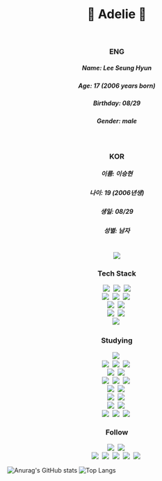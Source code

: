 <h1 align="center">🐧 Adelie 🐧</h1> <br>

<h3 align="center">ENG</h3>
<h5 align="center">Name: Lee Seung Hyun</h5>
<h5 align="center">Age: 17 (2006 years born)</h5>
<h5 align="center">Birthday: 08/29</h5>
<h5 align="center">Gender: male</h5> <br>

<h3 align="center">KOR</h3>
<h5 align="center">이름: 이승현</h5>
<h5 align="center">나이: 19 (2006년생)</h5>
<h5 align="center">생일: 08/29</h5>
<h5 align="center">성별: 남자</h5><br>

 <div align=center>
<a href="https://hits.seeyoufarm.com"><img src="https://hits.seeyoufarm.com/api/count/incr/badge.svg?url=https%3A%2F%2Fgithub.com%2Fleesh0829&count_bg=%230084FB&title_bg=%23000000&icon=linux.svg&icon_color=%23FFFFFF&title=Join%21&edge_flat=false"/></a>
 </div>

<h3 align="center">Tech Stack</h3>
<p align="center">
 <img src="https://img.shields.io/badge/Unity-000000?style=flat-square&logo=Unity&logoColor=white"/></a>&nbsp 
 <img src="https://img.shields.io/badge/C%23-512bd4?style=flat-square&logo=csharp&logoColor=white"/></a>&nbsp
 <img src="https://img.shields.io/badge/Visual Studio-5c2d91?style=flat-square&logo=visualstudio&logoColor=white"/></a> <br> 
 <img src="https://img.shields.io/badge/C%2B%2B-512bd4?style=flat-square&logo=C%2B%2B&logoColor=white"/></a>&nbsp
 <img src="https://img.shields.io/badge/PlatFormIO-f5822a?style=flat-square&logo=platformio&logoColor=white"/></a>&nbsp
 <img src="https://img.shields.io/badge/Visual Studio Code-007acc?style=flat-square&logo=visualstudiocode&logoColor=white"/></a>&nbsp <br>
 <img src="https://img.shields.io/badge/Java-cc0000?style=flat-square&logo=java&logoColor=white"/></a>&nbsp
 <img src="https://img.shields.io/badge/Eclipse IDE-2c2255?style=flat-square&logo=eclipseide&logoColor=white"/></a>&nbsp <br>
 <img src="https://img.shields.io/badge/OrCAD-be2323?style=flat-square&logo=orcad&logoColor=white"/></a>&nbsp
 <img src="https://img.shields.io/badge/C-a8b9cc?style=flat-square&logo=c&logoColor=white"/></a>&nbsp <br>
 <img src="https://img.shields.io/badge/Cisco-1ba0d7?style=flat-square&logo=cisco&logoColor=white"/></a>&nbsp
</p>

<h3 align="center">Studying</h3>
<p align="center">
 <img src="https://img.shields.io/badge/Oculus-1c1e20?style=flat-square&logo=oculus&logoColor=white"/></a>&nbsp <br>
 <img src="https://img.shields.io/badge/HTML-e34f26?style=flat-square&logo=HTML5&logoColor=white"/></a>&nbsp
 <img src="https://img.shields.io/badge/CSS-1572b6?style=flat-square&logo=css3&logoColor=white"/></a>&nbsp
 <img src="https://img.shields.io/badge/JavaScript-f7df1e?style=flat-square&logo=javascript&logoColor=white"/></a>&nbsp <br>
 <img src="https://img.shields.io/badge/Node.js-339933?style=flat-square&logo=Node.js&logoColor=white"/></a>&nbsp 
 <img src="https://img.shields.io/badge/Android Studio-3DDC84?style=flat-square&logo=androidstudio&logoColor=white"/></a>&nbsp <br>
 <img src="https://img.shields.io/badge/Multisim-57B685?style=flat-square&logo=multisim&logoColor=white"/></a>&nbsp
 <img src="https://img.shields.io/badge/Proteus-1c79b3?style=flat-square&logo=proteus&logoColor=white"/></a>&nbsp
 <img src="https://img.shields.io/badge/CodeVisionAVR-e61414?style=flat-square&codevisionavr=cisco&logoColor=white"/></a>&nbsp <br>
 <img src="https://img.shields.io/badge/Linux-fcc624?style=flat-square&logo=linux&logoColor=white"/></a>&nbsp
 <img src="https://img.shields.io/badge/virtualbox-183a61?style=flat-square&logo=virtualbox&logoColor=white"/></a>&nbsp <br>
 <img src="https://img.shields.io/badge/Python-3776AB?style=flat-square&logo=python&logoColor=white"/></a>&nbsp 
 <img src="https://img.shields.io/badge/Google Colab-F9AB00?style=flat-square&logo=Google Colab&logoColor=white"/></a>&nbsp <br>
 <img src="https://img.shields.io/badge/PHP-777BB4?style=flat-square&logo=PHP&logoColor=white"/></a>&nbsp 
 <img src="https://img.shields.io/badge/MySQL-4479A1?style=flat-square&logo=MySQL&logoColor=white"/></a>&nbsp <br>
 <img src="https://img.shields.io/badge/Docker-2496ED?style=flat-square&logo=Docker&logoColor=white"/></a>&nbsp 
 <img src="https://img.shields.io/badge/Intellij IDEA-000000?style=flat-square&logo=Intellijidea&logoColor=white"/></a>&nbsp 
 <img src="https://img.shields.io/badge/React-61DAFB?style=flat-square&logo=React&logoColor=white"/></a>&nbsp 
</p>

<h3 align="center">Follow</h3>
<p align="center">
 <a href="https://blog.naver.com/adelie75"><img src="https://img.shields.io/badge/Naver Blog-03775a?style=flat-square&logo=naver&logoColor=white&link=https://blog.naver.com/adelie75"/></a>&nbsp 
 <a href="https://humdrum-sphere-41a.notion.site/Our-Colony-725f3a7abed649c5bc3e1d91047f2e19?pvs=4"><img src="https://img.shields.io/badge/My Portfolio-0288D1?style=flat-square&logo=gitbook&logoColor=white&link=https://humdrum-sphere-41a.notion.site/Our-Colony-725f3a7abed649c5bc3e1d91047f2e19?pvs=4"/></a>&nbsp <br>
 <img src="https://img.shields.io/badge/ee2hi@naver.com-03775a?style=flat-square&logo=gmail&logoColor=white"/></a>&nbsp 
 <img src="https://img.shields.io/badge/Adelie-03775a?style=flat-square&logo=naver&logoColor=white"/></a>&nbsp
 <a href="https://www.youtube.com/channel/UCuJ2U9iJDk93ploMfFOA6lQ"><img src="https://img.shields.io/badge/youtube-ff0000?style=flat-square&logo=youtube&logoColor=white&link=https://www.youtube.com/channel/UCuJ2U9iJDk93ploMfFOA6lQ"/></a>&nbsp
<a href="https://www.instagram.com/leeseu_hyuni/"><img src="https://img.shields.io/badge/Instagram-e4405f?style=flat-square&square&logo=instagram&logoColor=white&link=https://www.instagram.com/leeseu_hyuni/"/></a>&nbsp
<img src="https://img.shields.io/badge/%23adelie75-5865f2?style=flat-square&logo=discord&logoColor=white"/></a>&nbsp
</p>

 ![Anurag's GitHub stats](https://github-readme-stats.vercel.app/api?username=leesh0829&theme=vision-friendly-dark&show_icons=true)
 ![Top Langs](https://github-readme-stats.vercel.app/api/top-langs/?username=leesh0829&layout=compact&theme=vision-friendly-dark)


<!--
**leesh0829/leesh0829** is a ✨ _special_ ✨ repository because its `README.md` (this file) appears on your GitHub profile.

Here are some ideas to get you started:

- 🔭 I’m currently working on ...
- 🌱 I’m currently learning ...
- 👯 I’m looking to collaborate on ...
- 🤔 I’m looking for help with ...
- 💬 Ask me about ...
- 📫 How to reach me: ...
- 😄 Pronouns: ...
- ⚡ Fun fact: ...
-->
